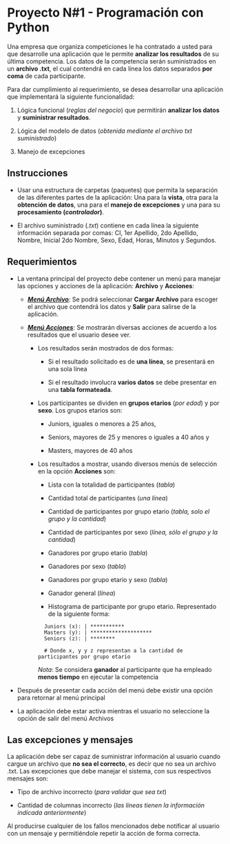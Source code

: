# Proyecto N#1 - Programación con Python

Una empresa que organiza competiciones le ha contratado a usted para que desarrolle una aplicación que le permite **analizar los resultados** de su última competencia. Los datos de la competencia serán suministrados en un **archivo .txt**, el cual contendrá en cada línea los datos separados **por coma** de cada participante.

Para dar cumplimiento al requerimiento, se desea desarrollar una aplicación que implementará la siguiente funcionalidad:

1. Lógica funcional (_reglas del negocio_) que permitirán **analizar los datos** y **suministrar resultados**.

2. Lógica del modelo de datos (_obtenida mediante el archivo txt suministrado_)

3. Manejo de excepciones

## Instrucciones

- Usar una estructura de carpetas (paquetes) que permita la separación de las diferentes partes de la aplicación: Una para la **vista**, otra para la **obtención de datos**, una para el **manejo de excepciones** y una para su **procesamiento (_controlador_)**.

- El archivo suministrado (_.txt_) contiene en cada línea la siguiente información separada por comas: CI, 1er Apellido, 2do Apellido, Nombre, Inicial 2do Nombre, Sexo, Edad, Horas,
  Minutos y Segundos.

## Requerimientos

- La ventana principal del proyecto debe contener un menú para manejar las opciones y acciones de la aplicación: **Archivo** y **Acciones**:

  - <ins>_**Menú Archivo**_</ins>: Se podrá seleccionar **Cargar Archivo** para escoger el archivo que contendrá los datos y **Salir** para salirse de la aplicación.

  - <ins>_**Menú Acciones**_</ins>: Se mostrarán diversas acciones de acuerdo a los resultados que el usuario desee ver.

    - Los resultados serán mostrados de dos formas:

      - Si el resultado solicitado es de **una línea**, se presentará en una sola línea

      - Si el resultado involucra **varios datos** se debe presentar en una **tabla formateada**.

    - Los participantes se dividen en **grupos etarios** (_por edad_) y por **sexo**. Los grupos etarios son:

      - Juniors, iguales o menores a 25 años,

      - Seniors, mayores de 25 y menores o iguales a 40 años y

      - Masters, mayores de 40 años

    - Los resultados a mostrar, usando diversos menús de selección en la opción **Acciones** son:

      - Lista con la totalidad de participantes (_tabla_)

      - Cantidad total de participantes (_una línea_)

      - Cantidad de participantes por grupo etario (_tabla, solo el grupo y la cantidad_)

      - Cantidad de participantes por sexo (_línea, sólo el grupo y la cantidad_)

      - Ganadores por grupo etario (_tabla_)

      - Ganadores por sexo (_tabla_)

      - Ganadores por grupo etario y sexo (_tabla_)

      - Ganador general (_línea_)

      - Histograma de participante por grupo etario. Representado de la siguiente forma:

      ```
      	Juniors (x): | ***********
      	Masters (y): | ********************
      	Seniors (z): | ********

      	# Donde x, y y z representan a la cantidad de participantes por grupo etario
      ```

      _Nota_: Se considera **ganador** al participante que ha empleado **menos tiempo** en ejecutar la competencia

- Después de presentar cada acción del menú debe existir una opción para retornar al menú principal

- La aplicación debe estar activa mientras el usuario no seleccione la opción de salir del menú Archivos

## Las excepciones y mensajes

La aplicación debe ser capaz de suministrar información al usuario cuando cargue un archivo que **no sea el correcto**, es decir que no sea un archivo .txt. Las excepciones que debe manejar el sistema, con sus respectivos mensajes son:

- Tipo de archivo incorrecto (_para validar que sea txt_)

- Cantidad de columnas incorrecto (_las líneas tienen la información indicada anteriormente_)

Al producirse cualquier de los fallos mencionados debe notificar al usuario con un mensaje y permitiéndole repetir la acción de forma correcta.
